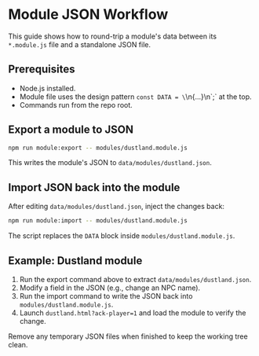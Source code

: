 # Module JSON Workflow

This guide shows how to round-trip a module's data between its `*.module.js` file and a standalone JSON file.

## Prerequisites
- Node.js installed.
- Module file uses the design pattern `const DATA = \`\n{...}\n\`;` at the top.
- Commands run from the repo root.

## Export a module to JSON
```sh
npm run module:export -- modules/dustland.module.js
```
This writes the module's JSON to `data/modules/dustland.json`.

## Import JSON back into the module
After editing `data/modules/dustland.json`, inject the changes back:
```sh
npm run module:import -- modules/dustland.module.js
```
The script replaces the `DATA` block inside `modules/dustland.module.js`.

## Example: Dustland module
1. Run the export command above to extract `data/modules/dustland.json`.
2. Modify a field in the JSON (e.g., change an NPC name).
3. Run the import command to write the JSON back into `modules/dustland.module.js`.
4. Launch `dustland.html?ack-player=1` and load the module to verify the change.

Remove any temporary JSON files when finished to keep the working tree clean.
